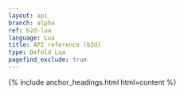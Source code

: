```yaml
---
layout: api
branch: alpha
ref: b2d-lua
language: Lua
title: API reference (b2d)
type: Defold Lua
pagefind_exclude: true
---
```

{% include anchor_headings.html html=content %}